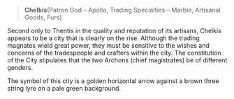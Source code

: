 > **Chelkis**\(Patron God – Apollo, Trading Specialties – Marble, Artisanal Goods, Furs\)

Second only to Thentis in the quality and reputation of its artisans, Chelkis appears to be a city that is clearly on the rise. Although the trading magnates wield great power, they must be sensitive to the wishes and concerns of the tradespeople and crafters within the city. The constitution of the City stipulates that the two Archons \(chief magistrates\) be of different genders.

The symbol of this city is a golden horizontal arrow against a brown three string lyre on a pale green background.

